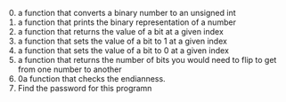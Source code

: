 0. a function that converts a binary number to an unsigned int
1. a function that prints the binary representation of a number
2. a function that returns the value of a bit at a given index
3. a function that sets the value of a bit to 1 at a given index
4. a function that sets the value of a bit to 0 at a given index
5. a function that returns the number of bits you would need to flip to get from one number to another
6. 0a function that checks the endianness.
7. Find the password for this programn
